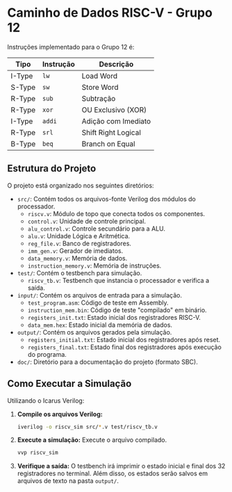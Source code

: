 
# Caminho de Dados RISC-V - Grupo 12
Instruções implementado para o Grupo 12 é:

| Tipo        | Instrução | Descrição                               |
|-------------|-----------|-------------------------------------------|
| I-Type      | `lw`      | Load Word                                 |
| S-Type      | `sw`      | Store Word                                |
| R-Type      | `sub`     | Subtração                                 |
| R-Type      | `xor`     | OU Exclusivo (XOR)                        |
| I-Type      | `addi`    | Adição com Imediato                       |
| R-Type      | `srl`     | Shift Right Logical                       |
| B-Type      | `beq`     | Branch on Equal                           |

## Estrutura do Projeto

O projeto está organizado nos seguintes diretórios:

- `src/`: Contém todos os arquivos-fonte Verilog dos módulos do processador.
  - `riscv.v`: Módulo de topo que conecta todos os componentes.
  - `control.v`: Unidade de controle principal.
  - `alu_control.v`: Controle secundário para a ALU.
  - `alu.v`: Unidade Lógica e Aritmética.
  - `reg_file.v`: Banco de registradores.
  - `imm_gen.v`: Gerador de imediatos.
  - `data_memory.v`: Memória de dados.
  - `instruction_memory.v`: Memória de instruções.
- `test/`: Contém o testbench para simulação.
  - `riscv_tb.v`: Testbench que instancia o processador e verifica a saída.
- `input/`: Contém os arquivos de entrada para a simulação.
  - `test_program.asm`: Código de teste em Assembly.
  - `instruction_mem.bin`: Código de teste "compilado" em binário.
  - `registers_init.txt`: Estado inicial dos registradores RISC-V.
  - `data_mem.hex`: Estado inicial da memória de dados.
- `output/`: Contém os arquivos gerados pela simulação.
  - `registers_initial.txt`: Estado inicial dos registradores após reset.
  - `registers_final.txt`: Estado final dos registradores após execução do programa.
- `doc/`: Diretório para a documentação do projeto (formato SBC).

## Como Executar a Simulação

Utilizando o Icarus Verilog:

1.  **Compile os arquivos Verilog:**
    ```sh
    iverilog -o riscv_sim src/*.v test/riscv_tb.v
    ```

2.  **Execute a simulação:**
    Execute o arquivo compilado.

    ```sh
    vvp riscv_sim
    ```

3.  **Verifique a saída:**
    O testbench irá imprimir o estado inicial e final dos 32 registradores no terminal. Além disso, os estados serão salvos em arquivos de texto na pasta `output/`.
